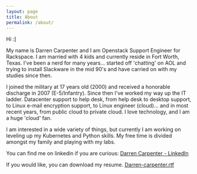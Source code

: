 ```yaml
---
layout: page
title: About
permalink: /about/
---
```


Hi :]

My name is Darren Carpenter and I am Openstack Support Engineer for Rackspace. I am married with 4 kids and currently reside in Fort Worth, Texas. I've been a nerd for many years... started off 'chatting' on AOL and trying to install Slackware in the mid 90's and have carried on with my studies since then. 

I joined the military at 17 years old (2000) and received a honorable discharge in 2007 (E-5/Infantry). Since then I've worked my way up the IT ladder. Datacenter support to help desk, from help desk to desktop support, to Linux e-mail encryption support, to Linux engineer (cloud)... and in most recent years, from public cloud to private cloud. I love technology, and I am a huge 'cloud' fan. 

I am interested in a wide variety of things, but currently I am working on leveling up my Kubernetes and Python skills. My free time is divided amongst my family and playing with my labs.

You can find me on linkedin if you are curious: [Darren Carpenter - LinkedIn](https://www.linkedin.com/in/darren-carpenter-31806118/)

If you would like, you can download my resume. [Darren-carpenter.rtf](https://f1c9fcee336bf9100163-a097ff9e4f7e43e09d957e04a9ede535.ssl.cf1.rackcdn.com/darren_carpenter_resume%20(1).rtf)
